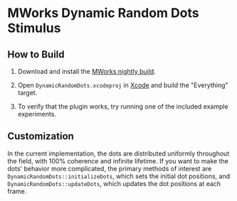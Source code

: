 MWorks Dynamic Random Dots Stimulus
===================================


How to Build
------------

1. Download and install the [MWorks nightly
   build](http://dicarlo-mwdev.mit.edu/mw/MWorks-NIGHTLY.dmg).

2. Open `DynamicRandomDots.xcodeproj` in
   [Xcode](http://developer.apple.com/technologies/tools/xcode.html)
   and build the "Everything" target.

3. To verify that the plugin works, try running one of the included
   example experiments.


Customization
-------------

In the current implementation, the dots are distributed uniformly
throughout the field, with 100% coherence and infinite lifetime.  If
you want to make the dots' behavior more complicated, the primary
methods of interest are `DynamicRandomDots::initializeDots`, which
sets the initial dot positions, and `DynamicRandomDots::updateDots`,
which updates the dot positions at each frame.
